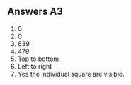 ## Answers A3
1. 0
2. 0
3. 639
4. 479
5. Top to bottom
6. Left to right
7. Yes the individual square are visible.